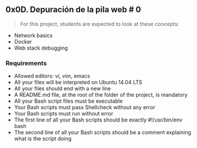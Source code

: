 ## 0x0D. Depuración de la pila web # 0

> For this project, students are expected to look at these concepts:

 - Network basics
 - Docker
 - Web stack debugging

### Requirements
 - Allowed editors: vi, vim, emacs
 - All your files will be interpreted on Ubuntu 14.04 LTS
 - All your files should end with a new line
 - A README.md file, at the root of the folder of the project, is mandatory
 - All your Bash script files must be executable
 - Your Bash scripts must pass Shellcheck without any error
 - Your Bash scripts must run without error
 - The first line of all your Bash scripts should be exactly #!/usr/bin/env bash
 - The second line of all your Bash scripts should be a comment explaining what is the script doing